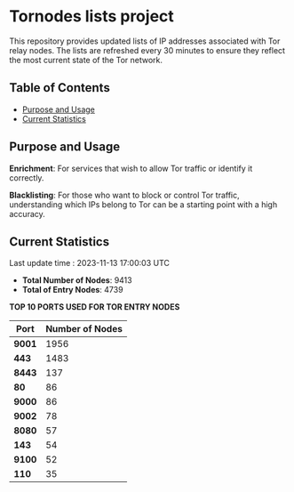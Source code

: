 # Tornodes lists project

This repository provides updated lists of IP addresses associated with Tor relay nodes. The lists are refreshed every 30 minutes to ensure they reflect the most current state of the Tor network.

## Table of Contents

- [Purpose and Usage](#purpose-and-usage)
- [Current Statistics](#current-statistics)


## Purpose and Usage

**Enrichment**: For services that wish to allow Tor traffic or identify it correctly.

**Blacklisting**: For those who want to block or control Tor traffic, understanding which IPs belong to Tor can be a starting point with a high accuracy.

## Current Statistics

Last update time : 2023-11-13 17:00:03 UTC

- **Total Number of Nodes**: 9413
- **Total of Entry Nodes**: 4739

**TOP 10 PORTS USED FOR TOR ENTRY NODES**

| **Port** | **Number of Nodes** |
|------|-----------------|
| **9001**   | 1956  |
| **443**   | 1483  |
| **8443**   | 137  |
| **80**   | 86  |
| **9000**   | 86  |
| **9002**   | 78  |
| **8080**   | 57  |
| **143**   | 54  |
| **9100**   | 52  |
| **110**   | 35  |

